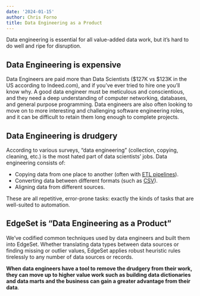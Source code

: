 ```yaml
---
date: '2024-01-15'
author: Chris Forno
title: Data Engineering as a Product
---
```


Data engineering is essential for all value-added data work, but it’s hard to do well and ripe for disruption.

## Data Engineering is expensive

Data Engineers are paid more than Data Scientists ($127K vs $123K in the US according to Indeed.com), and if you’ve ever tried to hire one you’ll know why. A good data engineer must be meticulous and conscientious, and they need a deep understanding of computer networking, databases, and general purpose programming. Data engineers are also often looking to move on to more interesting and challenging software engineering roles, and it can be difficult to retain them long enough to complete projects.

## Data Engineering is drudgery

According to various surveys, “data engineering” (collection, copying, cleaning, etc.) is the most hated part of data scientists’ jobs. Data engineering consists of:

* Copying data from one place to another (often with [ETL pipelines](dont-etl-elt-or-etlt)).
* Converting data between different formats (such as [CSV](why-you-need-automatic-inference)).
* Aligning data from different sources.

These are all repetitive, error-prone tasks: exactly the kinds of tasks that are well-suited to automation.

## EdgeSet is “Data Engineering as a Product”

We’ve codified common techniques used by data engineers and built them into EdgeSet. Whether translating data types between data sources or finding missing or outlier values, EdgeSet applies robust heuristic rules tirelessly to any number of data sources or records.

**When data engineers have a tool to remove the drudgery from their work, they can move up to higher value work such as building data dictionaries and data marts and the business can gain a greater advantage from their data**.
